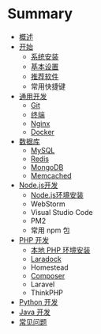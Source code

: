 # Summary

* [概述](README.md)
* [开始](chapter1.md)
  * [系统安装](chapter1/xi-tong-an-zhuang.md)
  * [基本设置](chapter1/ji-ben-she-zhi.md)
  * [推荐软件](chapter1/tui-jian-ruan-jian.md)
  * 常用快捷键
* [通用开发](tong-yong-huan-jing.md)
  * [Git](tong-yong-huan-jing/git.md)
  * [终端](tong-yong-huan-jing/zhong-duan.md)
  * [Nginx](tong-yong-huan-jing/nginx.md)
  * [Docker](tong-yong-huan-jing/docker.md)
* [数据库](shu-ju-ku.md)
  * [MySQL](shu-ju-ku/mysql.md)
  * [Redis](shu-ju-ku/redis.md)
  * [MongoDB](shu-ju-ku/mongodb.md)
  * [Memcached](shu-ju-ku/memcached.md)
* [Node.js开发](nodejskai-fa.md)
  * [Node.js环境安装](nodejskai-fa/nodejshuan-jing-an-zhuang.md)
  * WebStorm
  * Visual Studio Code
  * PM2
  * 常用 npm 包
* [PHP 开发](php-kai-fa.md)
  * [本地 PHP 环境安装](php-kai-fa/ben-di-php-huan-jing-an-zhuang.md)
  * [Laradock](php-kai-fa/laradock.md)
  * Homestead
  * [Composer](php-kai-fa/composer.md)
  * Laravel
  * ThinkPHP
* [Python 开发](python-kai-fa.md)
* [Java 开发](java-kai-fa.md)
* [常见问题](chang-jian-wen-ti.md)

